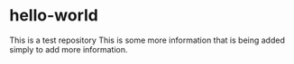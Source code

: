 # hello-world
This is a test repository
This is some more information that is being added simply to add more information.
